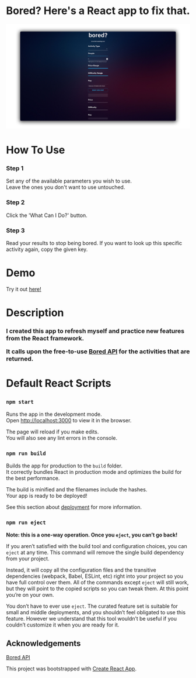# Bored? Here's a React app to fix that.

![Screenshot](./assets/screenshots/landed2.png)

# How To Use
### Step 1
<p>
Set any of the available parameters you wish to use.<br>
Leave the ones you don't want to use untouched.
</p>

### Step 2
<p>
Click the 'What Can I Do?' button.
</p>

### Step 3
<p>
Read your results to stop being bored.
If you want to look up this specific activity again, copy the given key.
</p>

# Demo
Try it out [here!](https://imboredreact.web.app/)
<br>

# Description
<h3> 
I created this app to refresh myself and practice new features from the React framework.

It calls upon the free-to-use [Bored API](https://www.boredapi.com/) for the activities that are returned.
</h3>

# Default React Scripts
### `npm start`

Runs the app in the development mode.\
Open [http://localhost:3000](http://localhost:3000) to view it in the browser.

The page will reload if you make edits.\
You will also see any lint errors in the console.

### `npm run build`

Builds the app for production to the `build` folder.\
It correctly bundles React in production mode and optimizes the build for the best performance.

The build is minified and the filenames include the hashes.\
Your app is ready to be deployed!

See this section about [deployment](https://facebook.github.io/create-react-app/docs/deployment) for more information.

### `npm run eject`

**Note: this is a one-way operation. Once you `eject`, you can’t go back!**

If you aren’t satisfied with the build tool and configuration choices, you can `eject` at any time. This command will remove the single build dependency from your project.

Instead, it will copy all the configuration files and the transitive dependencies (webpack, Babel, ESLint, etc) right into your project so you have full control over them. All of the commands except `eject` will still work, but they will point to the copied scripts so you can tweak them. At this point you’re on your own.

You don’t have to ever use `eject`. The curated feature set is suitable for small and middle deployments, and you shouldn’t feel obligated to use this feature. However we understand that this tool wouldn’t be useful if you couldn’t customize it when you are ready for it.

## Acknowledgements
[Bored API](https://www.boredapi.com/)

This project was bootstrapped with [Create React App](https://github.com/facebook/create-react-app).